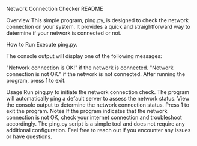 Network Connection Checker README

Overview
This simple program, ping.py, is designed to check the network connection on your system. It provides a quick and straightforward way to determine if your network is connected or not.

How to Run
Execute ping.py.

The console output will display one of the following messages:

"Network connection is OK!" if the network is connected.
"Network connection is not OK." if the network is not connected.
After running the program, press 1 to exit.

Usage
Run ping.py to initiate the network connection check.
The program will automatically ping a default server to assess the network status.
View the console output to determine the network connection status.
Press 1 to exit the program.
Notes
If the program indicates that the network connection is not OK, check your internet connection and troubleshoot accordingly.
The ping.py script is a simple tool and does not require any additional configuration.
Feel free to reach out if you encounter any issues or have questions.
